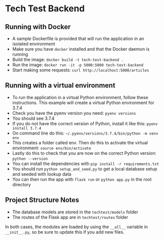 # Tech Test Backend

## Running with Docker

- A sample Dockerfile is provided that will run the application in an isolated environment
- Make sure you have `docker` installed and that the Docker daemon is running
- Build the image: `docker build -t tech-test-backend .`
- Run the image: `docker run -it -p 5000:5000 tech-test-backend`
- Start making some requests: `curl http://localhost:5000/articles`

## Running with a virtual environment

- To run the application in a virtual Python environment, follow these instructions. This example will create a virtual Python environment for 3.7.4
- Check you have the pyenv version you need: `pyenv versions`
- You should see 3.7.4
- If you do not have the correct version of Python, install it like this: `pyenv install 3.7.4`
- On command line do this: `~/.pyenv/versions/3.7.4/bin/python -m venv env`
- This creates a folder called env. Then do this to activate the virtual environment: `source env/bin/activate`
- Lastly do this to check that you are now on the correct Python version: `python --version`
- You can install the dependencies with `pip install -r requirements.txt`
- You should run `python setup_and_seed.py` to get a local database setup and seeded with lookup data
- You can then run the app with `flask run` or `python app.py` in the root directory

## Project Structure Notes

- The database models are stored in the `techtest/models` folder
- The routes of the Flask app are in `techtest/routes` folder

In both cases, the modules are loaded by using the `__all__` variable in `__init__.py`, so be sure to update this if you add new files.
